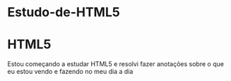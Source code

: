 # Estudo-de-HTML5
  <h1>HTML5</h1>
  
  <p>Estou começando a estudar HTML5 e resolvi fazer anotações sobre o que eu estou vendo e fazendo no meu dia a dia</p>
